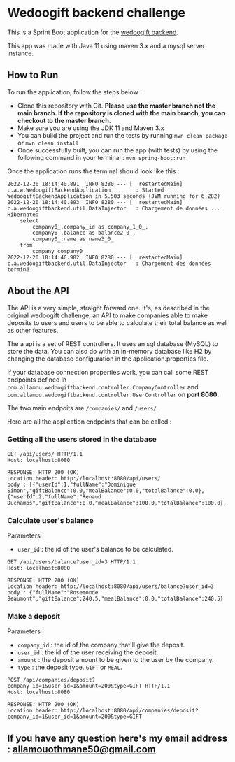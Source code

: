 
# Wedoogift backend challenge

This is a Sprint Boot application for the [wedoogift backend](https://gitlab.com/wedoogift-jobs/challenge/-/tree/master/backend).

This app was made with Java 11 using maven 3.x and a mysql server instance.

## How to Run

To run the application, follow the steps below :

* Clone this repository with Git. **Please use the master branch not the main branch. If the repository is cloned with the main branch, you can checkout to the master branch.**
* Make sure you are using the JDK 11 and Maven 3.x
* You can build the project and run the tests by running ```mvn clean package``` or `mvn clean install`
* Once successfully built, you can run the app (with tests) by using the following command in your terminal : `mvn spring-boot:run`

Once the application runs the terminal should look like this :
```
2022-12-20 18:14:40.891  INFO 8280 --- [  restartedMain] c.a.w.WedoogiftBackendApplication        : Started WedoogiftBackendApplication in 5.503 seconds (JVM running for 6.282)
2022-12-20 18:14:40.893  INFO 8280 --- [  restartedMain] c.a.wedoogiftbackend.util.DataInjector   : Chargement de données ...
Hibernate: 
    select
        company0_.company_id as company_1_0_,
        company0_.balance as balance2_0_,
        company0_.name as name3_0_
    from
        company company0_
2022-12-20 18:14:40.982  INFO 8280 --- [  restartedMain] c.a.wedoogiftbackend.util.DataInjector   : Chargement des données terminé.
```

## About the API

The API is a very simple, straight forward one. It's, as described in the original wedoogift challenge, an API to make companies able to make deposits to users and users to be able to calculate their total balance as well as other features.

The a api is a set of REST controllers. It uses an sql database (MySQL) to store the data. You can also do with an in-memory database like H2 by changing the database configuration in the application.properties file.

If your database connection properties work, you can call some REST endpoints defined in `com.allamou.wedoogiftbackend.controller.CompanyController` and `com.allamou.wedoogiftbackend.controller.UserController` on **port 8080**.

The two main endpoits are ```/companies/``` and ```/users/```.

Here are all the application endpoints that can be called :

### Getting all the users stored in the database
```
GET /api/users/ HTTP/1.1
Host: localhost:8080

RESPONSE: HTTP 200 (OK)
Location header: http://localhost:8080/api/users/
body : [{"userId":1,"fullName":"Dominique Simon","giftBalance":0.0,"mealBalance":0.0,"totalBalance":0.0},{"userId":2,"fullName":"Renaud Duchamps","giftBalance":0.0,"mealBalance":100.0,"totalBalance":100.0},...]
```

### Calculate user's balance

Parameters :
* `user_id` : the id of the user's balance to be calculated.
```
GET /api/users/balance?user_id=3 HTTP/1.1
Host: localhost:8080

RESPONSE: HTTP 200 (OK)
Location header: http://localhost:8080/api/users/balance?user_id=3
body : {"fullName":"Rosemonde Beaumont","giftBalance":240.5,"mealBalance":0.0,"totalBalance":240.5}
```
### Make a deposit
Parameters :
* `company_id` : the id of the company that'll give the deposit.
* `user_id` : the id of the user receiving the deposit.
* `amount` : the deposit amount to be given to the user by the company.
* `type` : the deposit type. `GIFT` or `MEAL`.
```
POST /api/companies/deposit?company_id=1&user_id=1&amount=200&type=GIFT HTTP/1.1
Host: localhost:8080

RESPONSE: HTTP 200 (OK)
Location header: http://localhost:8080/api/companies/deposit?company_id=1&user_id=1&amount=200&type=GIFT
```

## If you have any question here's my email address : allamouothmane50@gmail.com